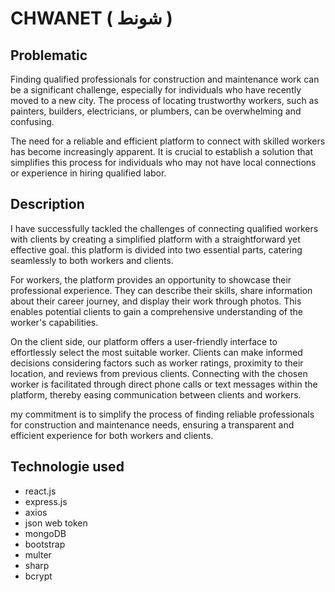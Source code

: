 # CHWANET ( شونط )

## Problematic

Finding qualified professionals for construction and maintenance work can be a significant challenge, especially for individuals who have recently moved to a new city. The process of locating trustworthy workers, such as painters, builders, electricians, or plumbers, can be overwhelming and confusing.

The need for a reliable and efficient platform to connect with skilled workers has become increasingly apparent. It is crucial to establish a solution that simplifies this process for individuals who may not have local connections or experience in hiring qualified labor.

## Description 

I have successfully tackled the challenges of connecting qualified workers with clients by creating a simplified platform with a straightforward yet effective goal. this platform is divided into two essential parts, catering seamlessly to both workers and clients.

For workers, the platform provides an opportunity to showcase their professional experience. They can describe their skills, share information about their career journey, and display their work through photos. This enables potential clients to gain a comprehensive understanding of the worker's capabilities.

On the client side, our platform offers a user-friendly interface to effortlessly select the most suitable worker. Clients can make informed decisions considering factors such as worker ratings, proximity to their location, and reviews from previous clients. Connecting with the chosen worker is facilitated through direct phone calls or text messages within the platform, thereby easing communication between clients and workers.

my commitment is to simplify the process of finding reliable professionals for construction and maintenance needs, ensuring a transparent and efficient experience for both workers and clients.

 ## Technologie used 

 * react.js 
 * express.js
 * axios 
 * json web token
 * mongoDB
 * bootstrap
 * multer
 * sharp
 * bcrypt
